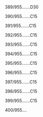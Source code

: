 389/955.......D30 


390/955.......C15 


391/955.......C15 


392/955.......C15 


393/955.......C15 


394/955.......C15 


395/955.......C15 


396/955.......C15 


397/955.......C15 


398/955.......C15 


399/955.......C15 


400/955.... 

